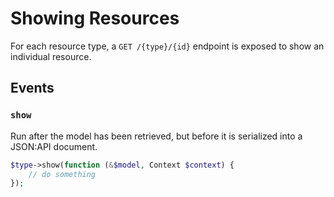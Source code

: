 # Showing Resources

For each resource type, a `GET /{type}/{id}` endpoint is exposed to show an individual resource.

## Events

### `show`

Run after the model has been retrieved, but before it is serialized into a JSON:API document.

```php
$type->show(function (&$model, Context $context) {
    // do something
});
```

